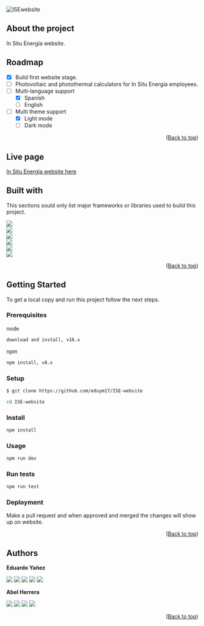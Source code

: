 ![ISEwebsite](https://user-images.githubusercontent.com/96452418/167742942-5013ec3d-351f-4972-9875-22b78e46e542.png)

## About the project

In Situ Energía website.

## Roadmap

- [x] Build first website stage.
- [ ] Photovoltaic and photothermal calculators for In Situ Energía employees.
- [ ] Multi-language support
     - [x] Spanish
     - [ ] English
- [ ] Multi theme support
     - [x] Light mode
     - [ ] Dark mode

<p align="right">(<a href="#top">Back to top</a>)</p>

## Live page

[In Situ Energía website here](https://www.in-situ.com.mx)

## Built with

This sections sould only list major frameworks or libraries used to build this project.

[<img src="https://img.shields.io/badge/reactjs-%2320232a.svg?style=for-the-badge&logo=react&logoColor=%2361DAFB" />][ReactJS] <br/>
[<img src="https://img.shields.io/badge/redux-%23593d88.svg?style=for-the-badge&logo=redux&logoColor=white" />][ReduxJS] <br/>
[<img src="https://img.shields.io/badge/tailwindcss-%2338B2AC.svg?style=for-the-badge&logo=tailwind-css&logoColor=white" />][TailwindCSS] <br/>
[<img src="https://img.shields.io/badge/Vite-bd34fe?style=for-the-badge&logo=vite&logoColor=white" />][ViteJS] <br/>
[<img src="https://img.shields.io/badge/Node.js-43853D?style=for-the-badge&logo=node.js&logoColor=white" />][NodeJS] <br/>
[<img src="https://img.shields.io/badge/MongoDB-4EA94B?style=for-the-badge&logo=mongodb&logoColor=white" />][MongoDB] <br/>

[ReactJS]: https://reactjs.org/
[ReduxJS]: https://redux.js.org/
[TailwindCSS]: https://tailwindcss.com/
[ViteJS]: https://vitejs.dev/
[NodeJS]: https://nodejs.org/
[MongoDB]: https://www.mongodb.com/

<p align="right">(<a href="#top">Back to top</a>)</p>

## Getting Started

To get a local copy and run this project follow the next steps.

### Prerequisites
node
  ```sh
  download and install, v16.x
  ```

npm
  ```sh
  npm install, v8.x
  ```

### Setup

  ```sh
  $ git clone https://github.com/eduym17/ISE-website
  ```
  
  ```sh
  cd ISE-website
  ```

### Install

  ```sh
  npm install
  ```

### Usage

  ```sh
  npm run dev
  ```

### Run tests

  ```sh
  npm run test
  ```

### Deployment

 Make a pull request and when approved and merged the changes will show up on website.

<p align="right">(<a href="#top">Back to top</a>)</p>

## Authors

**Eduardo Yañez** 

[<img src="https://img.shields.io/badge/GitHub-100000?style=for-the-badge&logo=github&logoColor=white" />][github-lalo]
[<img src="https://img.shields.io/badge/Twitter-1DA1F2?style=for-the-badge&logo=twitter&logoColor=white" />][twitter-lalo]
[<img src="https://img.shields.io/badge/LinkedIn-0077B5?style=for-the-badge&logo=linkedin&logoColor=white" />][linkedin-lalo]
[<img src="https://img.shields.io/badge/Telegram-2CA5E0?style=for-the-badge&logo=telegram&logoColor=white" />][telegram-lalo]
[<img src="https://img.shields.io/badge/Mail-00C300?style=for-the-badge&logo=gmail&logoColor=white" />][mail-lalo]

[github-lalo]: https://github.com/eduym17
[twitter-lalo]: https://twitter.com/Edu_YM
[linkedin-lalo]: https://www.linkedin.com/in/eduardoym/
[telegram-lalo]: https://t.me/EduYM
[mail-lalo]: mailto:eduardo_yanez@live.com.mx

**Abel Herrera**

[<img src="https://img.shields.io/badge/GitHub-100000?style=for-the-badge&logo=github&logoColor=white" />][github-lino]
[<img src="https://img.shields.io/badge/Twitter-1DA1F2?style=for-the-badge&logo=twitter&logoColor=white" />][twitter-lino]
[<img src="https://img.shields.io/badge/LinkedIn-0077B5?style=for-the-badge&logo=linkedin&logoColor=white" />][linkedin-lino]
[<img src="https://img.shields.io/badge/Mail-00C300?style=for-the-badge&logo=gmail&logoColor=white" />][mail-lino]

[github-lino]: https://github.com/Lino09
[twitter-lino]: https://twitter.com/AbelHerreraZam1
[linkedin-lino]: https://www.linkedin.com/in/abelherreraz/
[mail-lino]: mailto:abel09hz@outlook.es

<p align="right">(<a href="#top">Back to top</a>)</p>
